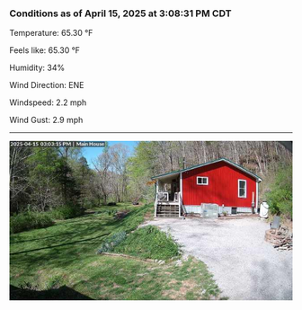 ### Conditions as of April 15, 2025 at 3:08:31 PM CDT 

Temperature: 65.30 &deg;F

Feels like: 65.30 &deg;F

Humidity: 34%

Wind Direction: ENE

Windspeed: 2.2 mph

Wind Gust: 2.9 mph

---

<img src="./images/latest.jpeg"/>

